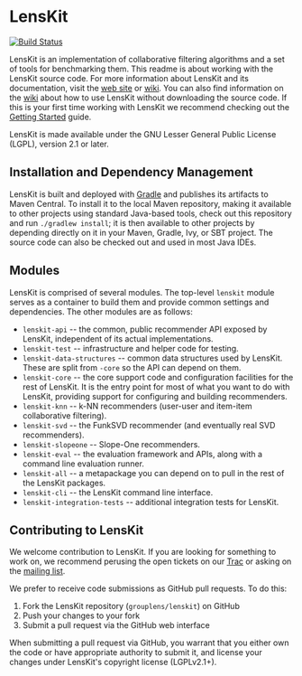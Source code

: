 # LensKit

[![Build Status](https://travis-ci.org/grouplens/lenskit.png?branch=master)](https://travis-ci.org/grouplens/lenskit)

LensKit is an implementation of collaborative filtering algorithms and
a set of tools for benchmarking them.  This readme is about working with
the LensKit source code.  For more information about
LensKit and its documentation, visit the [web site][] or [wiki][].  You 
can also find information on the [wiki][] about how to use LensKit 
without downloading the source code.  If this is your first time working
with LensKit we recommend checking out the [Getting Started][] guide.

[web site]: http://lenskit.grouplens.org
[wiki]: http://github.com/grouplens/lenskit/wiki/
[Getting Started]: http://github.com/grouplens/lenskit/wiki/GettingStarted
[mailing list]: https://wwws.cs.umn.edu/mm-cs/listinfo/lenskit

LensKit is made available under the GNU Lesser General Public License
(LGPL), version 2.1 or later.

## Installation and Dependency Management

LensKit is built and deployed with [Gradle][] and publishes its
artifacts to Maven Central.  To install it to the local Maven
repository, making it available to other projects using standard
Java-based tools, check out this repository and run `./gradlew
install`; it is then available to other projects by depending directly
on it in your Maven, Gradle, Ivy, or SBT project.  The source code can
also be checked out and used in most Java IDEs.

[Gradle]: http://www.gradle.org

## Modules

LensKit is comprised of several modules.  The top-level `lenskit`
module serves as a container to build them and provide common settings
and dependencies.  The other modules are as follows:

* `lenskit-api` -- the common, public recommender API exposed by LensKit, independent
  of its actual implementations.
* `lenskit-test` -- infrastructure and helper code for testing.
* `lenskit-data-structures` -- common data structures used by LensKit.
  These are split from `-core` so the API can depend on them.
* `lenskit-core` -- the core support code and configuration facilities for
  the rest of LensKit. It is the entry point for most of what you want to do with
  LensKit, providing support for configuring and building recommenders.
* `lenskit-knn` -- k-NN recommenders (user-user and item-item collaborative
  filtering).
* `lenskit-svd` -- the FunkSVD recommender (and eventually real SVD recommenders).
* `lenskit-slopeone` -- Slope-One recommenders.
* `lenskit-eval` -- the evaluation framework and APIs, along with a command line
  evaluation runner.
* `lenskit-all` -- a metapackage you can depend on to pull in the rest of the LensKit packages.
* `lenskit-cli` -- the LensKit command line interface.
* `lenskit-integration-tests` -- additional integration tests for LensKit.
  
## Contributing to LensKit
  
We welcome contribution to LensKit.  If you are looking for something
to work on, we recommend perusing the open tickets on our [Trac][wiki]
or asking on the [mailing list][].

We prefer to receive code submissions as GitHub pull requests.  To
do this:

1. Fork the LensKit repository (`grouplens/lenskit`) on GitHub
2. Push your changes to your fork
3. Submit a pull request via the GitHub web interface
   
When submitting a pull request via GitHub, you warrant that you
either own the code or have appropriate authority to submit it, and
license your changes under LensKit's copyright license (LGPLv2.1+).
